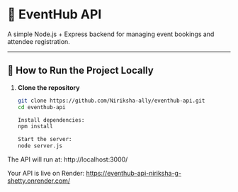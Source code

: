 # 🎉 EventHub API

A simple Node.js + Express backend for managing event bookings and attendee registration.

---

## 🚀 How to Run the Project Locally

1. **Clone the repository**
   ```bash
   git clone https://github.com/Niriksha-ally/eventhub-api.git
   cd eventhub-api

   Install dependencies:
   npm install

   Start the server:
   node server.js

The API will run at:
http://localhost:3000/

Your API is live on Render:
https://eventhub-api-niriksha-g-shetty.onrender.com/